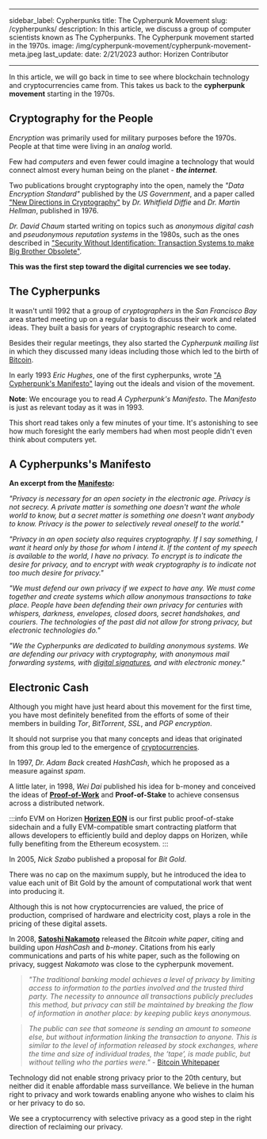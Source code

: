 ﻿---

sidebar_label: Cypherpunks
title: The Cypherpunk Movement
slug: /cypherpunks/
description: In this article, we discuss a group of computer scientists known as The Cypherpunks. The Cypherpunk movement started in the 1970s.
image: /img/cypherpunk-movement/cypherpunk-movement-meta.jpeg
last_update:
  date: 2/21/2023
  author: Horizen Contributor

---

In this article, we will go back in time to see where blockchain technology and cryptocurrencies came from. This takes us back to the **cypherpunk movement** starting in the 1970s.

## Cryptography for the People

_Encryption_ was primarily used for military purposes before the 1970s. People at that time were living in an _analog_ world. 

Few had _computers_ and even fewer could imagine a technology that would connect almost every human being on the planet - **_the internet_**.

Two publications brought cryptography into the open, namely the _"Data Encryption Standard"_ published by the _US Government_, and a paper called ["New Directions in Cryptography"](https://ee.stanford.edu/~hellman/publications/24.pdf) by _Dr. Whitfield Diffie_ and _Dr. Martin Hellman_, published in 1976.

_Dr. David Chaum_ started writing on topics such as _anonymous digital cash_ and _pseudonymous reputation systems_ in the 1980s, such as the ones described in ["Security Without Identification: Transaction Systems to make Big Brother Obsolete"](https://chaum.com/security-without-identification/).

**This was the first step toward the digital currencies we see today.**

## The Cypherpunks

It wasn't until 1992 that a group of _cryptographers_ in the _San Francisco Bay_ area started meeting up on a regular basis to discuss their work and related ideas. They built a basis for years of cryptographic research to come. 

Besides their regular meetings, they also started the _Cypherpunk mailing list_ in which they discussed many ideas including those which led to the birth of [Bitcoin](cryptocurrency/bitcoin-glossary.md). 

In early 1993 _Eric Hughes_, one of the first cypherpunks, wrote ["A Cypherpunk's Manifesto"](https://www.activism.net/cypherpunk/manifesto.html) laying out the ideals and vision of the movement.

**Note**: We encourage you to read _A Cypherpunk's Manifesto_. The _Manifesto_ is just as relevant today as it was in 1993. 

This short read takes only a few minutes of your time. It's astonishing to see how much foresight the early members had when most people didn't even think about computers yet.

## A Cypherpunks's Manifesto

**An excerpt from the [Manifesto](https://www.activism.net/cypherpunk/manifesto.html):**

_"Privacy is necessary for an open society in the electronic age. Privacy is not secrecy. A private matter is something one doesn't want the whole world to know, but a secret matter is something one doesn't want anybody to know. Privacy is the power to selectively reveal oneself to the world."_

_"Privacy in an open society also requires cryptography. If I say something, I want it heard only by those for whom I intend it. If the content of my speech is available to the world, I have no privacy. To encrypt is to indicate the desire for privacy, and to encrypt with weak cryptography is to indicate not too much desire for privacy."_

_"We must defend our own privacy if we expect to have any. We must come together and create systems which allow anonymous transactions to take place. People have been defending their own privacy for centuries with whispers, darkness, envelopes, closed doors, secret handshakes, and couriers. The technologies of the past did not allow for strong privacy, but electronic technologies do."_

_"We the Cypherpunks are dedicated to building anonymous systems. We are defending our privacy with cryptography, with anonymous mail forwarding systems, with [digital signatures](cryptography/digital-signatures.md), and with electronic money."_

## Electronic Cash

Although you might have just heard about this movement for the first time, you have most definitely benefited from the efforts of some of their members in building _Tor_, _BitTorrent_, _SSL_, and _PGP encryption_. 

It should not surprise you that many concepts and ideas that originated from this group led to the emergence of [cryptocurrencies](cryptocurrency/cryptocurrency.md).

In 1997, _Dr. Adam Back_ created _HashCash_, which he proposed as a measure against _spam_. 

A little later, in 1998, _Wei Dai_ published his idea for b-money and conceived the ideas of **[Proof-of-Work](consensus/proof-of-work-pow.md)** and **Proof-of-Stake** to achieve consensus across a distributed network. 

:::info EVM on Horizen
[**Horizen EON**](https://eon.horizen.io/) is our first public proof-of-stake sidechain and a fully EVM-compatible smart contracting platform that allows developers to efficiently build and deploy dapps on Horizen, while fully benefiting from the Ethereum ecosystem.
:::

In 2005, _Nick Szabo_ published a proposal for _Bit Gold_. 

There was no cap on the maximum supply, but he introduced the idea to value each unit of Bit Gold by the amount of computational work that went into producing it. 

Although this is not how cryptocurrencies are valued, the price of production, comprised of hardware and electricity cost, plays a role in the pricing of these digital assets.

In 2008, [**Satoshi Nakamoto**](fundamentals/satoshi-nakamoto.md) released the _Bitcoin white paper_, citing and building upon _HashCash_ and _b-money_. Citations from his early communications and parts of his white paper, such as the following on privacy, suggest _Nakamoto_ was close to the cypherpunk movement.

>_"The traditional banking model achieves a level of privacy by limiting access to information to the parties involved and the trusted third party. The necessity to announce all transactions publicly precludes this method, but privacy can still be maintained by breaking the flow of information in another place: by keeping public keys anonymous._ 

>_The public can see that someone is sending an amount to someone else, but without information linking the transaction to anyone. This is similar to the level of information released by stock exchanges, where the time and size of individual trades, the ‘tape’, is made public, but without telling who the parties were."_ - [Bitcoin Whitepaper](https://nakamotoinstitute.org/bitcoin/)

Technology did not enable strong privacy prior to the 20th century, but neither did it enable affordable mass surveillance. We believe in the human right to privacy and work towards enabling anyone who wishes to claim his or her privacy to do so. 

We see a cryptocurrency with selective privacy as a good step in the right direction of reclaiming our privacy.
